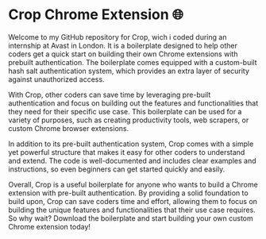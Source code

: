 # Crop Chrome Extension 🌐

Welcome to my GitHub repository for Crop, wich i coded during an internship at Avast in London. It is a boilerplate designed to help other coders get a quick start on building their own Chrome extensions with prebuilt authentication. The boilerplate comes equipped with a custom-built hash salt authentication system, which provides an extra layer of security against unauthorized access.

With Crop, other coders can save time by leveraging pre-built authentication and focus on building out the features and functionalities that they need for their specific use case. This boilerplate can be used for a variety of purposes, such as creating productivity tools, web scrapers, or custom Chrome browser extensions.

In addition to its pre-built authentication system, Crop comes with a simple yet powerful structure that makes it easy for other coders to understand and extend. The code is well-documented and includes clear examples and instructions, so even beginners can get started quickly and easily.

Overall, Crop is a useful boilerplate for anyone who wants to build a Chrome extension with pre-built authentication. By providing a solid foundation to build upon, Crop can save coders time and effort, allowing them to focus on building the unique features and functionalities that their use case requires. So why wait? Download the boilerplate and start building your own custom Chrome extension today!
